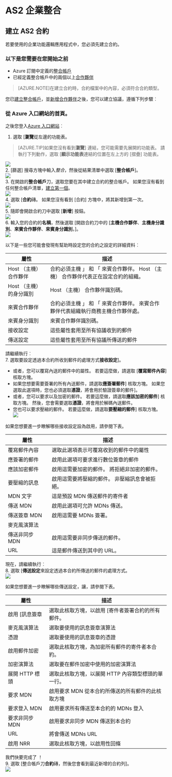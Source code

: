 <properties 
    pageTitle="瞭解如何建立企業整合套件 AS2 合約" 
    description="瞭解如何建立企業整合套件 AS2 合約 |Microsoft Azure 應用程式服務" 
    services="logic-apps" 
    documentationCenter=".net,nodejs,java"
    authors="msftman" 
    manager="erikre" 
    editor="cgronlun"/>

<tags 
    ms.service="logic-apps" 
    ms.workload="integration" 
    ms.tgt_pltfrm="na" 
    ms.devlang="na" 
    ms.topic="article" 
    ms.date="06/29/2016" 
    ms.author="deonhe"/>

# <a name="enterprise-integration-with-as2"></a>AS2 企業整合

## <a name="create-an-as2-agreement"></a>建立 AS2 合約
若要使用的企業功能邏輯應用程式中，您必須先建立合約。 

### <a name="heres-what-you-need-before-you-get-started"></a>以下是您需要在您開始之前
- Azure 訂閱中定義的[整合帳戶](./app-service-logic-enterprise-integration-accounts.md)  
- 已經定義整合帳戶中的兩個以上[合作夥伴](./app-service-logic-enterprise-integration-partners.md)  

>[AZURE.NOTE]在建立合約時，合約檔案中的內容，必須符合合約類型。    


您已[建立整合帳戶](./app-service-logic-enterprise-integration-accounts.md)，並[新增合作夥伴](./app-service-logic-enterprise-integration-partners.md)之後，您可以建立協議，遵循下列步驟︰  

### <a name="from-the-azure-portal-home-page"></a>從 Azure 入口網站的首頁。

之後您登入[Azure 入口網站](http://portal.azure.com "Azure 入口網站")︰  
1. 選取 [**瀏覽**從左邊的功能表。  

>[AZURE.TIP]如果您沒有看到**瀏覽**] 連結，您可能需要先展開的功能表。 請執行下列動作，選取 [**顯示功能表**連結的位置在左上方的 [摺疊] 功能表。  

![](./media/app-service-logic-enterprise-integration-overview/overview-1.png)    
2. [篩選] 搜尋方塊中輸入*整合*，然後從結果清單中選取 [**整合帳戶**]。       
 ![](./media/app-service-logic-enterprise-integration-overview/overview-2.png)  
3. 在開啟的**整合帳戶**刀，選取您要在其中建立合約的整合帳戶。 如果您沒有看到任何整合帳戶清單，[建立第一個](./app-service-logic-enterprise-integration-accounts.md "All about integration accounts")。  
![](./media/app-service-logic-enterprise-integration-overview/overview-3.png)  
4.  選取 [**合約**磚。 如果您沒有看到 [合約] 方塊中，將其新增到第一次。   
![](./media/app-service-logic-enterprise-integration-agreements/agreement-1.png)   
5. 隨即會開啟合約刀中選取 [**新增**] 按鈕。  
![](./media/app-service-logic-enterprise-integration-agreements/agreement-2.png)  
6. 輸入您的合約的**名稱**，然後選取 [開啟合約刀中的 [**主機合作夥伴**、**主機身分識別**、**來賓合作夥伴**、**來賓身分識別**，]。  
![](./media/app-service-logic-enterprise-integration-agreements/agreement-3.png)  

以下是一些您可能會發現有幫助時設定您的合約之設定的詳細資料︰ 
  
|屬性|描述|
|----|----|
|Host （主機） 合作夥伴|合約必須主機 」 和 「 來賓合作夥伴。 Host （主機） 合作夥伴代表正在設定合約的組織。|
|Host （主機） 的身分識別|Host （主機） 合作夥伴識別碼。 |
|來賓合作夥伴|合約必須主機 」 和 「 來賓合作夥伴。 來賓合作夥伴代表組織執行商務主機合作夥伴處。|
|來賓身分識別|來賓合作夥伴識別碼。|
|接收設定|這些屬性套用至所有協議收到的郵件|
|傳送設定|這些屬性套用至所有協議所傳送的郵件|  
請繼續執行︰  
7. 選取要設定透過本合約所收到郵件的處理方式**接收設定**]。  
 
 - 或者，您可以覆寫內送的郵件中的屬性。 若要這麼做，請選取 [**覆寫郵件內容**] 核取方塊。
  - 如果您想要需要簽署的所有內送郵件，請選取**應簽署郵件**] 核取方塊。 如果您選取此選項時，您也必須選取**憑證**，將會用於驗證簽章的郵件]。
  - 或者，您可以要求以及加密的郵件。 若要這麼做，請選取**應該加密的郵件**] 核取方塊。 然後，您會需要選取**憑證**，將會用於解碼內送郵件。
  - 您也可以要求壓縮的郵件。 若要這麼做，請選取**要壓縮的郵件**] 核取方塊。  
![](./media/app-service-logic-enterprise-integration-agreements/agreement-4.png)  

如果您想要進一步瞭解哪些接收設定設為啟用，請參閱下表。  

|屬性|描述|
|----|----|
|覆寫郵件內容|選取此選項表示可覆寫收到的郵件中的屬性 |
|應簽署的郵件|啟用此選項可要求進行數位簽章的郵件|
|應該加密郵件|啟用這需要加密的郵件。 將拒絕非加密的郵件。|
|要壓縮的訊息|啟用這需要將壓縮的郵件。 非壓縮訊息會被拒絕。|
|MDN 文字|這是預設 MDN 傳送郵件的寄件者|
|傳送 MDN|啟用此選項可允許 MDNs 傳送。|
|傳送簽章 MDN|啟用這需要 MDNs 簽署。|
|麥克風演算法||
|傳送非同步 MDN|啟用這需要非同步傳送的郵件。|
|URL|這是郵件傳送到其中的 URL。|
現在，請繼續執行︰  
8. 選取 [**傳送設定**來設定透過本合約所傳送的郵件的處理方式。  
![](./media/app-service-logic-enterprise-integration-agreements/agreement-5.png)  

如果您想要進一步瞭解哪些傳送設定，讓，請參閱下表。  

|屬性|描述|
|----|----|
|啟用 [訊息簽章|選取此核取方塊，以啟用 [寄件者簽署合約的所有郵件。|
|麥克風演算法|選取要使用的訊息簽章演算法|
|憑證|選取要使用的訊息簽章的憑證|
|啟用郵件加密|選取此核取方塊，為加密所有郵件的寄件者本合約。|
|加密演算法|選取要在郵件加密中使用的加密演算法|
|展開 HTTP 標頭|選取此核取方塊，以展開 HTTP 內容類型標頭的單一行。|
|要求 MDN|啟用要求 MDN 從本合約所傳送的所有郵件的此核取方塊|
|要求登入 MDN|啟用要求所有傳送至本合約的 MDNs 登入|
|要求非同步 MDN|啟用要求非同步 MDN 傳送到本合約|
|URL|將會傳送 MDNs URL|
|啟用 NRR|選取此核取方塊，以啟用性回條|
我們快要完成了 ！  
9. 選取 [整合帳戶刀**合約**磚，然後您會看到最近新增的合約列]。  
![](./media/app-service-logic-enterprise-integration-agreements/agreement-6.png)

